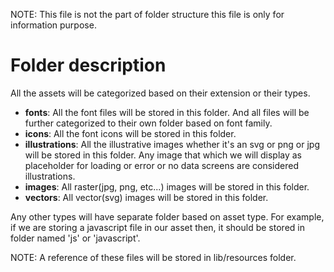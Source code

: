 NOTE: This file is not the part of folder structure this file is only for information purpose.

# Folder description

All the assets will be categorized based on their extension or their types.

- **fonts**: All the font files will be stored in this folder. And all files will be further categorized to their own folder based on font family.
- **icons**: All the font icons will be stored in this folder.
- **illustrations**: All the illustrative images whether it's an svg or png or jpg will be stored in this folder. Any image that which we will display as placeholder for loading or error or no data screens are considered illustrations.
- **images**: All raster(jpg, png, etc...) images will be stored in this folder.
- **vectors**: All vector(svg) images will be stored in this folder.

Any other types will have separate folder based on asset type. For example, if we are storing a javascript file in our asset then, it should be stored in folder named 'js' or 'javascript'.

NOTE: A reference of these files will be stored in lib/resources folder.